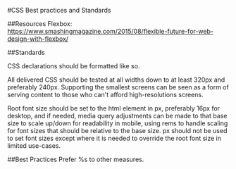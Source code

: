 #CSS Best practices and Standards

##Resources
Flexbox: https://www.smashingmagazine.com/2015/08/flexible-future-for-web-design-with-flexbox/

##Standards

CSS declarations should be formatted like so.

All delivered CSS should be tested at all widths down to at least 320px and preferably 240px. Supporting the smallest screens can be seen as a form of serving content to those who can't afford high-resolutions screens.

Root font size should be set to the html element in px, preferably 16px for desktop, and if needed, media query adjustments can be made to that base size to scale up/down for readability in mobile, using rems to handle scaling for font sizes that should be relative to the base size. px should not be used to set font sizes except where it is needed to override the root font size in limited use-cases.

##Best Practices
Prefer %s to other measures.